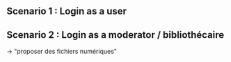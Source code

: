 ## Scenario 1 : Login as a user

## Scenario 2 : Login as a moderator / bibliothécaire

-> "proposer des fichiers numériques"